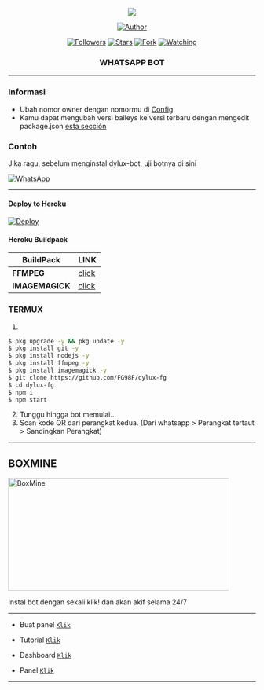 
<p align="center"> 
<img src="https://genix.eu.org/akebi.jpg" />
<p/>
<p align="center">
<a href="https://github.com/CraXID"><img title="Author" src="https://img.shields.io/badge/CraXID Bot-black?style=for-the-badge&logo=whatsApp"></a>
<p/>
<p align="center">
<a href="https://github.com/CraXID?tab=followers"><img title="Followers" src="https://img.shields.io/github/followers/CraXID?label=Followers&style=social"></a>
<a href="https://github.com/CraXID/genixbot/stargazers/"><img title="Stars" src="https://img.shields.io/github/stars/CraXID/genixbot?&style=social"></a>
<a href="https://github.com/CraXID/genixbot/network/members"><img title="Fork" src="https://img.shields.io/github/forks/CraXID/genixbot?style=social"></a>
<a href="https://github.com/CraXID/genixbot/watchers"><img title="Watching" src="https://img.shields.io/github/watchers/CraXID/dylux-fg?label=Watching&style=social"></a>
</p>



<h3 align="center">WHATSAPP BOT</h3>

***
### Informasi
- Ubah nomor owner dengan nomormu di [Config](https://github.com/CraXID/GenIXBot/blob/main/config.js#L6)
- Kamu dapat mengubah versi baileys ke versi terbaru dengan mengedit package.json [esta sección](https://github.com/CraXID/genixbot/blob/main/package.json#L42)

### Contoh 
Jika ragu, sebelum menginstal dylux-bot, uji botnya di sini

[![WhatsApp](https://img.shields.io/badge/MikaBot-25D366?style=for-the-badge&logo=whatsapp&logoColor=white)](https://zurox.my.id/mylink) 

***

#### Deploy to Heroku
[![Deploy](https://www.herokucdn.com/deploy/button.svg)](https://heroku.com/deploy?template=https://github.com/craxid/genixbot)

#### Heroku Buildpack
| BuildPack | LINK |
|--------|--------|
| **FFMPEG** |[click](https://github.com/jonathanong/heroku-buildpack-ffmpeg-latest) |
| **IMAGEMAGICK** | [click](https://github.com/DuckyTeam/heroku-buildpack-imagemagick) |

### TERMUX
1. 
```sh
$ pkg upgrade -y && pkg update -y
$ pkg install git -y
$ pkg install nodejs -y
$ pkg install ffmpeg -y
$ pkg install imagemagick -y
$ git clone https://github.com/FG98F/dylux-fg
$ cd dylux-fg
$ npm i 
$ npm start
```
2. Tunggu hingga bot memulai...
3. Scan kode QR dari perangkat kedua. (Dari whatsapp > Perangkat tertaut > Sandingkan Perangkat)
---------


## BOXMINE

<a href="https://dash.boxmineworld.com/register?ref=bqcbUAUD"><img src="https://k.top4top.io/p_2413wh2bh0.jpg" width="450" height="230" alt="BoxMine"/></a>

Instal bot dengan sekali klik! dan akan akif selama 24/7

---------
* Buat panel [`Klik`](https://dash.boxmineworld.com/register?ref=bqcbUAUD)
* Tutorial [`Klik`](https://youtu.be/xFqjKN1Qt80)

* Dashboard [`Klik`](https://dash.boxmineworld.com)
* Panel [`Klik`](https://panel.boxmineworld.com/)

---------
